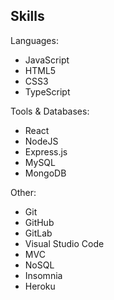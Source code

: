 ## Skills

Languages:

- JavaScript
- HTML5
- CSS3
- TypeScript

Tools & Databases:

- React
- NodeJS
- Express.js
- MySQL
- MongoDB

Other:

- Git
- GitHub
- GitLab
- Visual Studio Code
- MVC
- NoSQL
- Insomnia
- Heroku

